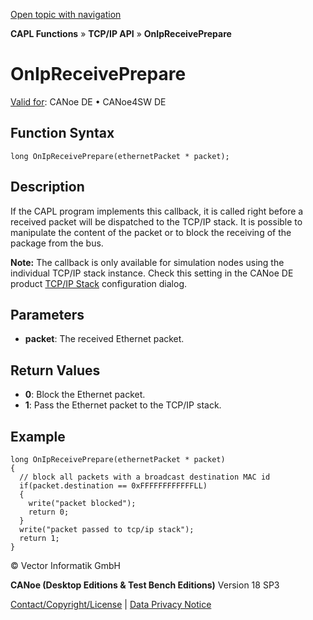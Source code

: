 [Open topic with navigation](../../../../../CANoeDEFamily.htm#Topics/CAPLFunctions/TCPIPAPI/EventProcedures/CAPLfunctionTCPIPOnIpReceivePrepare.md)

**CAPL Functions** » **TCP/IP API** » **OnIpReceivePrepare**

# OnIpReceivePrepare

[Valid for](../../../Shared/FeatureAvailability.md): CANoe DE • CANoe4SW DE

## Function Syntax

```plaintext
long OnIpReceivePrepare(ethernetPacket * packet);
```

## Description

If the CAPL program implements this callback, it is called right before a received packet will be dispatched to the TCP/IP stack. It is possible to manipulate the content of the packet or to block the receiving of the package from the bus.

**Note:** The callback is only available for simulation nodes using the individual TCP/IP stack instance. Check this setting in the CANoe DE product [TCP/IP Stack](../../../CANoeCANalyzer/Ethernet/TCPIPNetworkSettings/PageStackSelection.md) configuration dialog.

## Parameters

- **packet**: The received Ethernet packet.

## Return Values

- **0**: Block the Ethernet packet.
- **1**: Pass the Ethernet packet to the TCP/IP stack.

## Example

```plaintext
long OnIpReceivePrepare(ethernetPacket * packet)
{
  // block all packets with a broadcast destination MAC id
  if(packet.destination == 0xFFFFFFFFFFFFLL)
  {
    write("packet blocked");
    return 0;
  }
  write("packet passed to tcp/ip stack");
  return 1;
}
```

© Vector Informatik GmbH

**CANoe (Desktop Editions & Test Bench Editions)** Version 18 SP3

[Contact/Copyright/License](../../../Shared/ContactCopyrightLicense.md) | [Data Privacy Notice](https://www.vector.com/int/en/company/get-info/privacy-policy/)
